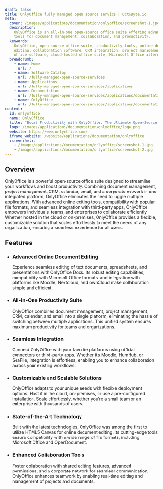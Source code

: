 ```yaml
---
draft: false
title: OnlyOffice fully managed open source service | OctaByte.io
meta:
  cover: /images/applications/documentation/onlyoffice/screenshot-1.jpg
  description:
    OnlyOffice is an all-in-one open-source office suite offering advanced
    tools for document management, collaboration, and productivity.
  keywords:
    OnlyOffice, open-source office suite, productivity tools, online document
    editing, collaboration software, CRM integration, project management, customizable
    office software, cloud-hosted office suite, Microsoft Office alternative
  breadcrumb:
    - name: Home
      url: /
    - name: Software Catalog
      url: /fully-managed-open-source-services
    - name: Applications
      url: /fully-managed-open-source-services/applications
    - name: Documentation
      url: /fully-managed-open-source-services/applications/documentation
    - name: OnlyOffice
      url: /fully-managed-open-source-services/applications/documentation/onlyoffice
content:
  id: onlyoffice
  name: OnlyOffice
  title: "Boost Productivity with OnlyOffice: The Ultimate Open-Source Office Suite"
  logo: /images/applications/documentation/onlyoffice/logo.png
  website: https://www.onlyoffice.com/
  iframe_website: /website/applications/documentation/onlyoffice
  screenshots:
    - /images/applications/documentation/onlyoffice/screenshot-1.jpg
    - /images/applications/documentation/onlyoffice/screenshot-2.jpg
---
```


## Overview

OnlyOffice is a powerful open-source office suite designed to streamline your workflows and boost productivity. Combining document management, project management, CRM, calendar, email, and a corporate network in one integrated platform, OnlyOffice eliminates the need to juggle multiple applications. With advanced online editing tools, compatibility with popular file formats, and seamless integration with third-party apps, OnlyOffice empowers individuals, teams, and enterprises to collaborate efficiently. Whether hosted in the cloud or on-premises, OnlyOffice provides a flexible, customizable solution that scales effortlessly to meet the needs of any organization, ensuring a seamless experience for all users.

## Features

- ### Advanced Online Document Editing

  Experience seamless editing of text documents, spreadsheets, and presentations with OnlyOffice Docs. Its robust editing capabilities, compatibility with Microsoft Office formats, and integration with platforms like Moodle, Nextcloud, and ownCloud make collaboration simple and efficient.

- ### All-in-One Productivity Suite

  OnlyOffice combines document management, project management, CRM, calendar, and email into a single platform, eliminating the hassle of switching between multiple applications. This unified system ensures maximum productivity for teams and organizations.

- ### Seamless Integration

  Connect OnlyOffice with your favorite platforms using official connectors or third-party apps. Whether it’s Moodle, HumHub, or SeaFile, integration is effortless, enabling you to enhance collaboration across your existing workflows.

- ### Customizable and Scalable Solutions

  OnlyOffice adapts to your unique needs with flexible deployment options. Host it in the cloud, on-premises, or use a pre-configured installation. Scale effortlessly, whether you're a small team or an enterprise with thousands of users.

- ### State-of-the-Art Technology

  Built with the latest technologies, OnlyOffice was among the first to utilize HTML5 Canvas for online document editing. Its cutting-edge tools ensure compatibility with a wide range of file formats, including Microsoft Office and OpenDocument.

- ### Enhanced Collaboration Tools

  Foster collaboration with shared editing features, advanced permissions, and a corporate network for seamless communication. OnlyOffice enhances teamwork by enabling real-time editing and management of projects and documents.
